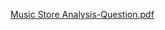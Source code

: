   
[Music Store Analysis-Question.pdf](https://github.com/hrishipatil33/Music_Store_Analysis_using_SQL/files/14392169/Music.Store.Analysis-Question.pdf)
